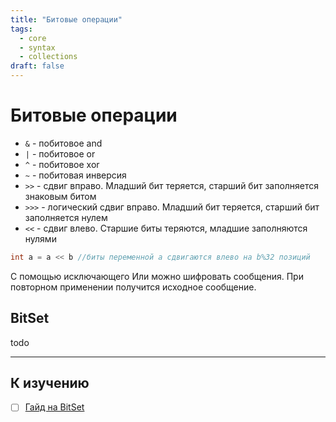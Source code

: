 ```yaml
---
title: "Битовые операции"
tags:
  - core
  - syntax
  - collections
draft: false
---
```


# Битовые операции

- `&` - побитовое and
- `|` - побитовое or
- `^` - побитовое xor
- `~` - побитовая инверсия
- `>>` - сдвиг вправо. Младший бит теряется, старший бит заполняется знаковым битом
- `>>>` - логический сдвиг вправо. Младший бит теряется, старший бит заполняется нулем
- `<<` - сдвиг влево. Старшие биты теряются, младшие заполняются нулями

```java
int a = a << b //биты переменной a сдвигаются влево на b%32 позиций
```

С помощью исключающего Или можно шифровать сообщения. При повторном применении получится исходное сообщение.

## BitSet
todo


---
## К изучению
- [ ] [Гайд на BitSet](https://www.baeldung.com/java-bitset)